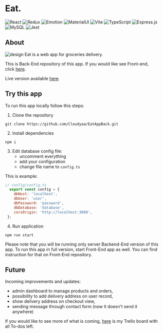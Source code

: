 # Eat.

![React](https://img.shields.io/badge/React-20232A?style=for-the-badge&logo=react&logoColor=61DAFB)
![Redux](https://img.shields.io/badge/Redux-593D88?style=for-the-badge&logo=redux&logoColor=white)
![Emotion](https://i.ibb.co/2K7MdKW/Screenshot-2023-04-05-231244.png)
![MaterialUI](https://img.shields.io/badge/Material%20UI-007FFF?style=for-the-badge&logo=mui&logoColor=white)
![Vite](https://img.shields.io/badge/Vite-B73BFE?style=for-the-badge&logo=vite&logoColor=FFD62E)
![TypeScript](https://img.shields.io/badge/TypeScript-007ACC?style=for-the-badge&logo=typescript&logoColor=white)
![Express.js](https://img.shields.io/badge/Express.js-000000?style=for-the-badge&logo=express&logoColor=white)
![MySQL](https://img.shields.io/badge/MySQL-005C84?style=for-the-badge&logo=mysql&logoColor=white)
![Jest](https://img.shields.io/badge/Jest-C21325?style=for-the-badge&logo=jest&logoColor=white)


## About
![design](https://i.ibb.co/q0wSKH9/hero.jpg)
Eat is a web app for groceries delivery.

This is Back-End repository of this app. If you would like see Front-end, click [here](https://github.com/Cloudyaa/EatAppFront).

Live version available [here](https://www.eat.cloudyaa.networkmanager.pl/).

## Try this app

To run this app locally follow this steps:
1. Clone the repository
```
git clone https://github.com/Cloudyaa/EatAppBack.git
```

2. Install dependencies
```
npm i
```

3. Edit database config file:
    - uncomment everything
    - add your configuration
    - change file name to ```config.ts```
   
This is example:
```js
// config/config.ts
  export const config = { 
    dbHost: 'localhost',
    dbUser: 'user',
    dbPassword: 'password',
    dbDatabase: 'database',
    corsOrigin: 'http://localhost:3000',
 };

```

4. Run application
```
npm run start
```

Please note that you will be running only server Backend-End version of this app. To run this app in full version, start Front-End app as well. You can find instruction for that on Front-End repository.

## Future

Incoming improvements and updates:
- admin dashboard to manage products and orders,
- possibility to add delivery address on user record,
- show delivery address on checkout view,
- sending message through contact form (now it doesn't send it anywhere)

If you would like to see more of what is coming, [here](https://trello.com/b/Ct6c3aRV) is my Trello board with all To-dos left.
